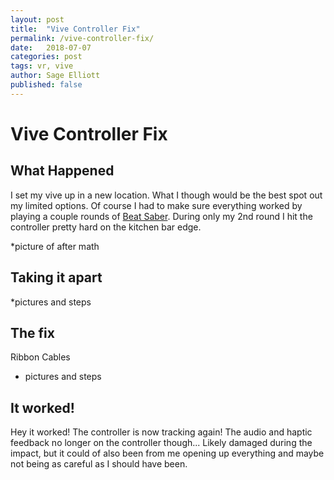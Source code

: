 ```yaml
---
layout: post
title:  "Vive Controller Fix"
permalink: /vive-controller-fix/
date:   2018-07-07
categories: post
tags: vr, vive
author: Sage Elliott
published: false
---
```


# Vive Controller Fix

## What Happened

I set my vive up in a new location. What I though would be the best spot out my limited options. Of course I had to make sure everything worked by playing a couple rounds of [Beat Saber](). During only my 2nd round I hit the controller pretty hard on the kitchen bar edge. 

*picture of after math

## Taking it apart

*pictures and steps

## The fix

Ribbon Cables

* pictures and steps

## It worked!

Hey it worked! The controller is now tracking again! The audio and haptic feedback no longer on the controller though... Likely damaged during the impact, but it could of also been from me opening up everything and maybe not being as careful as I should have been. 